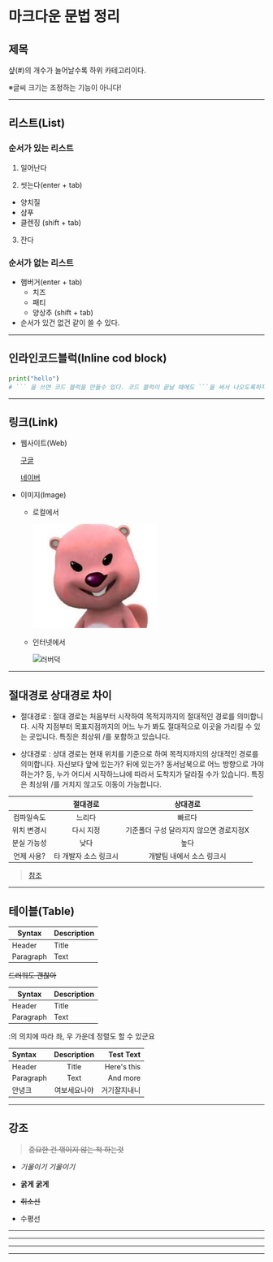 # 마크다운 문법 정리

## 제목
 샾(#)의 개수가 늘어날수록 하위 카테고리이다. 
 
 ※글씨 크기는 조정하는 기능이 아니다!

---
## 리스트(List)
### 순서가 있는 리스트

1. 일어난다

2. 씻는다(enter + tab)
  - 양치질
  - 샴푸
  - 클렌징
(shift + tab)

3. 잔다

### 순서가 없는 리스트

- 햄버거(enter + tab)
  - 치즈
  - 패티
  - 양상추
(shift + tab)
- 순서가 있건 없건 같이 쓸 수 있다.

---

## 인라인코드블럭(Inline cod block)

```python
print("hello")
# ``` 을 쓰면 코드 블럭을 만들수 있다. 코드 블럭이 끝날 때에도 ```을 써서 나오도록하자
```

---

## 링크(Link)

* 웹사이트(Web)

  [구글](https://google.com)

  [네이버](https://naver.com)


* 이미지(Image)
  * 로컬에서

    ![루피](./b/루피.png "루피")
    

  * 인터넷에서

    ![러버덕](https://camo.githubusercontent.com/a123b2c6011765dd07b9b58e40599a0ba15336a9ddd082e85f704781c97baee2/687474703a2f2f6366696c65362e75662e746973746f72792e636f6d2f696d6167652f32343236453634363534334339423435333243374230 "러버덕")

---

## 절대경로 상대경로 차이
* 절대경로 : 절대 경로는 처음부터 시작하여 목적지까지의 절대적인 경로를 의미합니다. 시작 지점부터 목표지점까지의 어느 누가 봐도 절대적으로 이곳을 가리킬 수 있는 곳입니다. 특징은 최상위 /를 포함하고 있습니다.

* 상대경로 : 상대 경로는 현재 위치를 기준으로 하여 목적지까지의 상대적인 경로를 의미합니다. 자신보다 앞에 있는가? 뒤에 있는가? 동서남북으로 어느 방향으로 가야 하는가? 등, 누가 어디서 시작하느냐에 따라서 도착지가 달라질 수가 있습니다. 특징은 최상위 /를 거치지 않고도 이동이 가능합니다.

|         | 절대경로        | 상대경로        | 
|:---:|:---:|:---:|
|컴파일속도 | 느리다 | 빠르다|
|위치 변경시| 다시 지정|기준폴더 구성 달라지지 않으면 경로지정X
|분실 가능성| 낮다 | 높다|
|언제 사용?|타 개발자 소스 링크시|개발팀 내에서 소스 링크시|
>[참조](https://mollangpiu.tistory.com/222)


---


## 테이블(Table) 

   | Syntax      | Description |
   | ----------- | ----------- |
   | Header      | Title       |
   | Paragraph   | Text        |

~~드러워도 괜찮아~~

| Syntax | Description |
| --- | ----------- |
| Header | Title |
| Paragraph | Text |

:의 의치에 따라 좌, 우 가운데 정렬도 할 수 있군요

| Syntax      | Description | Test Text     |
| :---        |    :----:   |          ---: |
| Header      | Title       | Here's this   |
| Paragraph   | Text        | And more      |
| 안녕크       | 여보세요나야 | 거기잘지내니   |

---

## 강조

> ~~중요한 건 꺾이지 않는 척 하는것~~

* *기울이기* _기울이기_

* **굵게** __굵게__

* ~~취소선~~

* 수평선
<hr/>

***

---

___